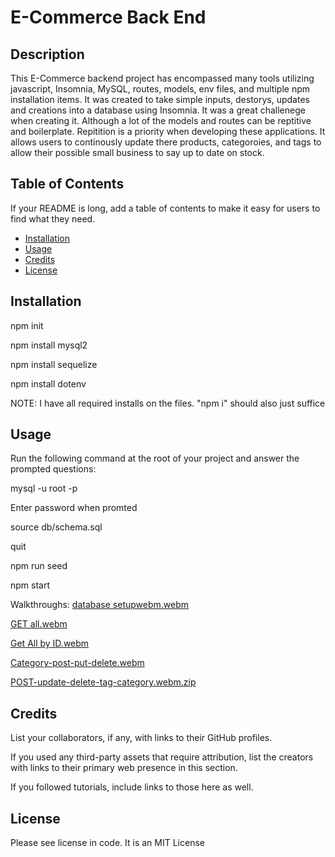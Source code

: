 # E-Commerce Back End

## Description

This E-Commerce backend project has encompassed many tools utilizing javascript, Insomnia, MySQL, routes, models, env files, and multiple npm installation items. It was created to take simple inputs, destorys, updates and creations into a database using Insomnia. It was a great challenege when creating it. Although a lot of the models and routes can be reptitive and boilerplate. Repitition is a priority when developing these applications. It allows users to continously update there products, categoroies, and tags to allow their possible small business to say up to date on stock.

## Table of Contents 

If your README is long, add a table of contents to make it easy for users to find what they need.

- [Installation](#installation)
- [Usage](#usage)
- [Credits](#credits)
- [License](#license)

## Installation

npm init

npm install mysql2

npm install sequelize

npm install dotenv

NOTE: I have all required installs on the files. "npm i" should also just suffice

## Usage

Run the following command at the root of your project and answer the prompted questions:

mysql -u root -p

Enter password when promted

source db/schema.sql

quit

npm run seed

npm start

Walkthroughs:
[database setupwebm.webm](https://github.com/HenegarCodes/E-Commerce-Back-End/assets/78831747/dfecb008-e277-4939-aad6-69e0836e1068)

[GET all.webm](https://github.com/HenegarCodes/E-Commerce-Back-End/assets/78831747/73518d3c-1554-4928-9981-49d6e65c74fd)

[Get All by ID.webm](https://github.com/HenegarCodes/E-Commerce-Back-End/assets/78831747/c60c7042-3ef0-40b2-bc8a-9872cf8720e6)

[Category-post-put-delete.webm](https://github.com/HenegarCodes/E-Commerce-Back-End/assets/78831747/3afa6ce6-b3eb-4d8e-9581-a7ee6b39084b)

[POST-update-delete-tag-category.webm.zip](https://github.com/HenegarCodes/E-Commerce-Back-End/files/13446101/POST-update-delete-tag-category.webm.zip)


## Credits

List your collaborators, if any, with links to their GitHub profiles.

If you used any third-party assets that require attribution, list the creators with links to their primary web presence in this section.

If you followed tutorials, include links to those here as well.

## License

Please see license in code. It is an MIT License
